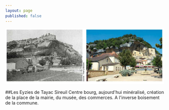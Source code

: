 ```yaml
---
layout: page
published: false
---
```


![## Les Eyzies de Tayac Sireuil](data/images/9/histoire/P21_01.jpg)

##Les Eyzies de Tayac Sireuil
Centre bourg, aujourd'hui minéralisé, création de la place de la mairie, du musée, des commerces. A l'inverse boisement de la commune.